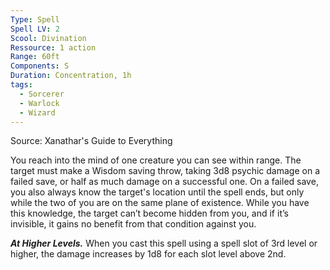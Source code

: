 ```yaml
---
Type: Spell
Spell LV: 2
Scool: Divination
Ressource: 1 action
Range: 60ft
Components: S
Duration: Concentration, 1h
tags:
  - Sorcerer
  - Warlock
  - Wizard
---
```

Source: Xanathar's Guide to Everything

You reach into the mind of one creature you can see within range. The target must make a Wisdom saving throw, taking 3d8 psychic damage on a failed save, or half as much damage on a successful one. On a failed save, you also always know the target's location until the spell ends, but only while the two of you are on the same plane of existence. While you have this knowledge, the target can’t become hidden from you, and if it’s invisible, it gains no benefit from that condition against you.

**_At Higher Levels._** When you cast this spell using a spell slot of 3rd level or higher, the damage increases by 1d8 for each slot level above 2nd.